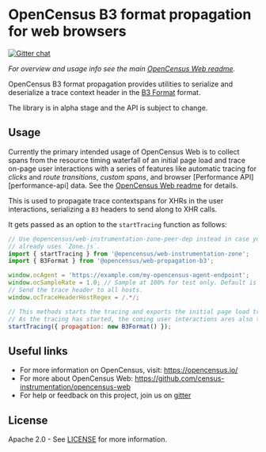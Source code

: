 # OpenCensus B3 format propagation for web browsers
[![Gitter chat][gitter-image]][gitter-url]

*For overview and usage info see the main [OpenCensus Web readme][oc-web-readme-url].*

OpenCensus B3 format propagation provides utilities to serialize and
deserialize a trace context header in the [B3 Format][b3-propagation-url]
format.

The library is in alpha stage and the API is subject to change.

## Usage

Currently the primary intended usage of OpenCensus Web is to collect
spans from the resource timing waterfall of an initial page load
and trace on-page user interactions with a series of features like automatic tracing 
for *clicks* and *route transitions*, *custom spans*, and browser [Performance API][performance-api] data.
See the [OpenCensus Web readme][oc-web-readme-url] for details.

This is used to propagate trace contextspans for XHRs in the user interactions, 
serializing a `B3` headers to send along to XHR calls.

It gets passed as an option to the `startTracing` function as follows:

```js
// Use @opencensus/web-instrumentation-zone-peer-dep instead in case your app
// already uses `Zone.js`.
import { startTracing } from '@opencensus/web-instrumentation-zone';
import { B3Format } from '@opencensus/web-propagation-b3';

window.ocAgent = 'https://example.com/my-opencensus-agent-endpoint';
window.ocSampleRate = 1.0; // Sample at 100% for test only. Default is 1/10000.
// Send the trace header to all hosts.
window.ocTraceHeaderHostRegex = /.*/;

// This methods starts the tracing and exports the initial page load trace.
// As the tracing has started, the coming user interactions ares also traced.
startTracing({ propagation: new B3Format() });
```


## Useful links
- For more information on OpenCensus, visit: <https://opencensus.io/>
- For more about OpenCensus Web: <https://github.com/census-instrumentation/opencensus-web>
- For help or feedback on this project, join us on [gitter][gitter-url]

## License

Apache 2.0 - See [LICENSE][license-url] for more information.

[gitter-image]: https://badges.gitter.im/census-instrumentation/lobby.svg
[gitter-url]: https://gitter.im/census-instrumentation/lobby
[oc-web-readme-url]: https://github.com/census-instrumentation/opencensus-web/blob/master/README.md
[license-url]: https://github.com/census-instrumentation/opencensus-web/blob/master/packages/opencensus-web-propagation-tracecontext/LICENSE
[b3-propagation-url]: https://github.com/openzipkin/b3-propagation

